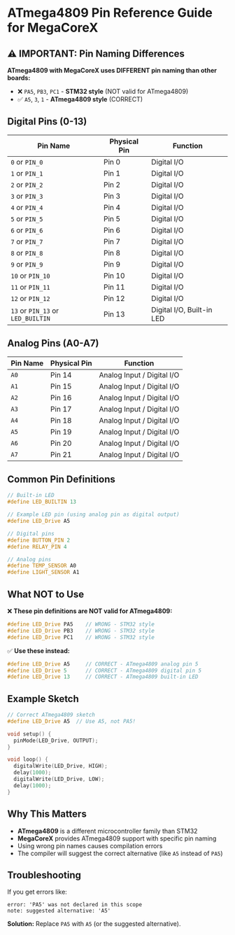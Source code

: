 # ATmega4809 Pin Reference Guide for MegaCoreX

## ⚠️ IMPORTANT: Pin Naming Differences

**ATmega4809 with MegaCoreX uses DIFFERENT pin naming than other boards:**

- ❌ `PA5`, `PB3`, `PC1` - **STM32 style** (NOT valid for ATmega4809)
- ✅ `A5`, `3`, `1` - **ATmega4809 style** (CORRECT)

## Digital Pins (0-13)

| Pin Name | Physical Pin | Function |
|----------|--------------|----------|
| `0` or `PIN_0` | Pin 0 | Digital I/O |
| `1` or `PIN_1` | Pin 1 | Digital I/O |
| `2` or `PIN_2` | Pin 2 | Digital I/O |
| `3` or `PIN_3` | Pin 3 | Digital I/O |
| `4` or `PIN_4` | Pin 4 | Digital I/O |
| `5` or `PIN_5` | Pin 5 | Digital I/O |
| `6` or `PIN_6` | Pin 6 | Digital I/O |
| `7` or `PIN_7` | Pin 7 | Digital I/O |
| `8` or `PIN_8` | Pin 8 | Digital I/O |
| `9` or `PIN_9` | Pin 9 | Digital I/O |
| `10` or `PIN_10` | Pin 10 | Digital I/O |
| `11` or `PIN_11` | Pin 11 | Digital I/O |
| `12` or `PIN_12` | Pin 12 | Digital I/O |
| `13` or `PIN_13` or `LED_BUILTIN` | Pin 13 | Digital I/O, Built-in LED |

## Analog Pins (A0-A7)

| Pin Name | Physical Pin | Function |
|----------|--------------|----------|
| `A0` | Pin 14 | Analog Input / Digital I/O |
| `A1` | Pin 15 | Analog Input / Digital I/O |
| `A2` | Pin 16 | Analog Input / Digital I/O |
| `A3` | Pin 17 | Analog Input / Digital I/O |
| `A4` | Pin 18 | Analog Input / Digital I/O |
| `A5` | Pin 19 | Analog Input / Digital I/O |
| `A6` | Pin 20 | Analog Input / Digital I/O |
| `A7` | Pin 21 | Analog Input / Digital I/O |

## Common Pin Definitions

```cpp
// Built-in LED
#define LED_BUILTIN 13

// Example LED pin (using analog pin as digital output)
#define LED_Drive A5

// Digital pins
#define BUTTON_PIN 2
#define RELAY_PIN 4

// Analog pins
#define TEMP_SENSOR A0
#define LIGHT_SENSOR A1
```

## What NOT to Use

❌ **These pin definitions are NOT valid for ATmega4809:**
```cpp
#define LED_Drive PA5    // WRONG - STM32 style
#define LED_Drive PB3    // WRONG - STM32 style
#define LED_Drive PC1    // WRONG - STM32 style
```

✅ **Use these instead:**
```cpp
#define LED_Drive A5     // CORRECT - ATmega4809 analog pin 5
#define LED_Drive 5      // CORRECT - ATmega4809 digital pin 5
#define LED_Drive 13     // CORRECT - ATmega4809 built-in LED
```

## Example Sketch

```cpp
// Correct ATmega4809 sketch
#define LED_Drive A5  // Use A5, not PA5!

void setup() {
  pinMode(LED_Drive, OUTPUT);
}

void loop() {
  digitalWrite(LED_Drive, HIGH);
  delay(1000);
  digitalWrite(LED_Drive, LOW);
  delay(1000);
}
```

## Why This Matters

- **ATmega4809** is a different microcontroller family than STM32
- **MegaCoreX** provides ATmega4809 support with specific pin naming
- Using wrong pin names causes compilation errors
- The compiler will suggest the correct alternative (like `A5` instead of `PA5`)

## Troubleshooting

If you get errors like:
```
error: 'PA5' was not declared in this scope
note: suggested alternative: 'A5'
```

**Solution:** Replace `PA5` with `A5` (or the suggested alternative). 